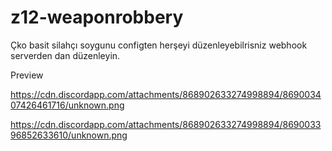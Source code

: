 # z12-weaponrobbery
Çko basit silahçı soygunu configten herşeyi düzenleyebilrisniz webhook serverden dan düzenleyin.


Preview

https://cdn.discordapp.com/attachments/868902633274998894/869003407426461716/unknown.png

https://cdn.discordapp.com/attachments/868902633274998894/869003396852633610/unknown.png
